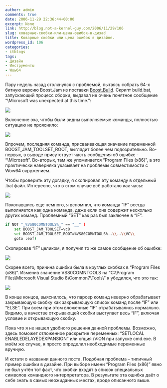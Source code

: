 ```yaml
---
author: admin
comments: true
date: 2006-11-29 22:36:44+00:00
excerpt: None
link: http://blog.not-a-kernel-guy.com/2006/11/29/106
slug: коварные-скобки-или-цена-ошибок-в-дизаd
title: Коварные скобки или цена ошибок в дизайне.
wordpress_id: 106
categories:
- itblogs
tags:
- Дизайн
- Инструменты
- Wow64
---
```


Пару недель назад столкнулся с проблемой, пытаясь собрать 64-х битную версию Boost.Jam из поставки [Boost.Build](http://www.boost.org/tools/build/v2/index.html). Скрипт build.bat, запускающий процесс сборки, выдавал не очень понятное сообщение “\Microsoft was unexpected at this time.”:



![](http://blog.not-a-kernel-guy.com/wp-content/uploads/2006/11/build_error_1.png)



Включение эха, чтобы были видны выполняемые команды, полностью ситуацию не прояснило:



![](http://blog.not-a-kernel-guy.com/wp-content/uploads/2006/11/build_error_2.png)



Впрочем, последняя команда, присваивающая значение переменной BOOST_JAM_TOOLSET_ROOT, выглядит более чем подозрительно. Во-первых, в выводе присутствует часть сообщения об ошибке - “\Microsoft”. Во-вторых, там же упоминается “Program Files (x86)”, а это практически наверняка указывает на проблемы совместимости с Wow64 окружением.

Чтобы проверить эту догадку, я скопировал эту команду в отдельный .bat файл. Интересно, что в этом случае всё работало как часы:



![](http://blog.not-a-kernel-guy.com/wp-content/uploads/2006/11/build_error_3.png)



Покопавшись еще немного, я вспомнил, что команда “IF” всегда выполняется как одна команда, даже если она содержит несколько других команд. Проблемный “SET” как раз был заключен в “IF”. 


```bash
if NOT "_%VS80COMNTOOLS%_" == "__" (
    set BOOST_JAM_TOOLSET=vc8
    set BOOST_JAM_TOOLSET_ROOT=%VS80COMNTOOLS%..\\..\\VC\\
    goto :eof)
```


Скопировав “IF” целиком, я получил то же самое сообщение об ошибке:



![](http://blog.not-a-kernel-guy.com/wp-content/uploads/2006/11/build_error_4.png)



Скорее всего, причина ошибки была в круглых скобках в “Program Files (x86)”. Изменив значение VS80COMNTOOLS на “C:\Program Files\Microsoft Visual Studio 8\Common7\Tools\” я убедился, что это так:



![](http://blog.not-a-kernel-guy.com/wp-content/uploads/2006/11/build_error_5.png)



В конце концов, выяснилось, что парсер команд неверно обрабатывает закрывающую скобку как закрывающую список команд после “IF” или “ELSE”. При всем при этом вложенные “IF” отрабатывались нормально. Видимо, в качестве открывающей скобки выступает весь “IF”, включая условие и открывающую скобку.

Пока что я не нашел удобного решения данной проблемы. Возможно, здесь поможет отложенное раскрытие переменных: “SETLOCAL ENABLEDELAYEDEXPANSION” или опция /V:ON при запуске cmd.exe. В моём же случае, я просто определил необходимые переменные вручную.

И кстати о названии данного поста. Подобная проблема – типичный пример ошибки в дизайне. При выборе имени “Program Files (x86)” явно не был учтён тот факт, что скобки входят в список специальных символов командного интерпретатора. В результате эта ошибка даёт о себе знать в самых неожиданных местах, вроде описанного выше.

